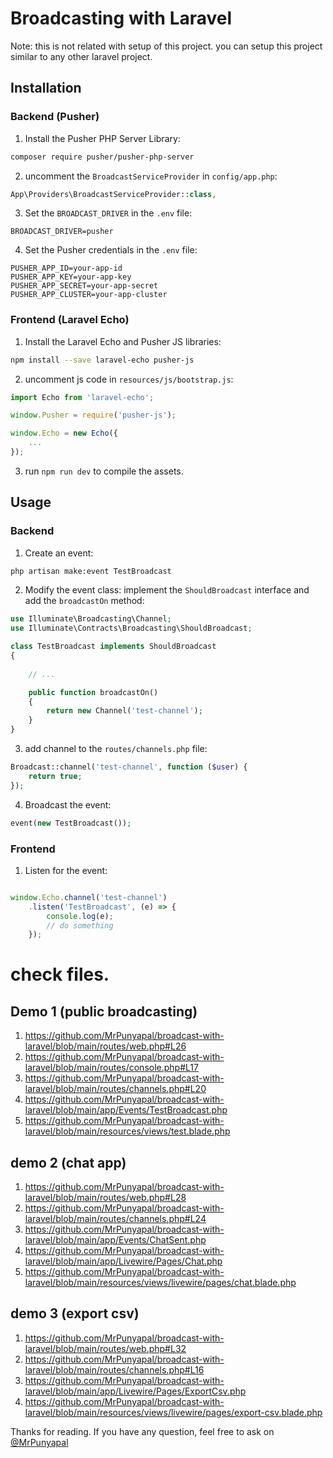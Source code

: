 # Broadcasting with Laravel
Note: this is not related with setup of this project. you can setup this project similar to any other laravel project.

## Installation

### Backend (Pusher)

1. Install the Pusher PHP Server Library:

```bash
composer require pusher/pusher-php-server
```

2. uncomment the `BroadcastServiceProvider` in `config/app.php`:

```php
App\Providers\BroadcastServiceProvider::class,
```

3. Set the `BROADCAST_DRIVER` in the `.env` file:

```env
BROADCAST_DRIVER=pusher
```

4. Set the Pusher credentials in the `.env` file:

```env
PUSHER_APP_ID=your-app-id
PUSHER_APP_KEY=your-app-key
PUSHER_APP_SECRET=your-app-secret
PUSHER_APP_CLUSTER=your-app-cluster
```

### Frontend (Laravel Echo)

1. Install the Laravel Echo and Pusher JS libraries:

```bash
npm install --save laravel-echo pusher-js
```

2. uncomment js code in `resources/js/bootstrap.js`:

```js
import Echo from 'laravel-echo';

window.Pusher = require('pusher-js');

window.Echo = new Echo({
    ...
});
```

3. run `npm run dev` to compile the assets.

## Usage

### Backend

1. Create an event:

```bash
php artisan make:event TestBroadcast
```

2. Modify the event class:
    implement the `ShouldBroadcast` interface
    and add the `broadcastOn` method:

```php
use Illuminate\Broadcasting\Channel;
use Illuminate\Contracts\Broadcasting\ShouldBroadcast;

class TestBroadcast implements ShouldBroadcast
{
 
    // ...

    public function broadcastOn()
    {
        return new Channel('test-channel');
    }
}
```

3. add channel to the `routes/channels.php` file:

```php
Broadcast::channel('test-channel', function ($user) {
    return true;
});
```

4. Broadcast the event:

```php
event(new TestBroadcast());
```

### Frontend

1. Listen for the event:

```js

window.Echo.channel('test-channel')
    .listen('TestBroadcast', (e) => {
        console.log(e);
        // do something
    });
```

# check files.
## Demo 1 (public broadcasting)

1. https://github.com/MrPunyapal/broadcast-with-laravel/blob/main/routes/web.php#L26
2. https://github.com/MrPunyapal/broadcast-with-laravel/blob/main/routes/console.php#L17
3. https://github.com/MrPunyapal/broadcast-with-laravel/blob/main/routes/channels.php#L20
4. https://github.com/MrPunyapal/broadcast-with-laravel/blob/main/app/Events/TestBroadcast.php
5. https://github.com/MrPunyapal/broadcast-with-laravel/blob/main/resources/views/test.blade.php

## demo 2 (chat app)

1. https://github.com/MrPunyapal/broadcast-with-laravel/blob/main/routes/web.php#L28
2. https://github.com/MrPunyapal/broadcast-with-laravel/blob/main/routes/channels.php#L24
3. https://github.com/MrPunyapal/broadcast-with-laravel/blob/main/app/Events/ChatSent.php
4. https://github.com/MrPunyapal/broadcast-with-laravel/blob/main/app/Livewire/Pages/Chat.php
5. https://github.com/MrPunyapal/broadcast-with-laravel/blob/main/resources/views/livewire/pages/chat.blade.php

## demo 3 (export csv)

1. https://github.com/MrPunyapal/broadcast-with-laravel/blob/main/routes/web.php#L32
2. https://github.com/MrPunyapal/broadcast-with-laravel/blob/main/routes/channels.php#L16
3. https://github.com/MrPunyapal/broadcast-with-laravel/blob/main/app/Livewire/Pages/ExportCsv.php
4. https://github.com/MrPunyapal/broadcast-with-laravel/blob/main/resources/views/livewire/pages/export-csv.blade.php


Thanks for reading. If you have any question, feel free to ask on [@MrPunyapal](https://twitter.com/MrPunyapal)






